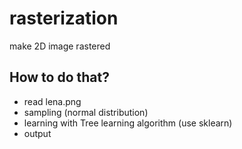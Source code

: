 # rasterization
make 2D image rastered

## How to do that?

- read lena.png
- sampling (normal distribution)
- learning with Tree learning algorithm (use sklearn)
- output
